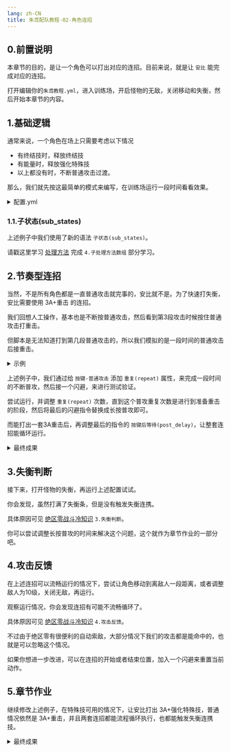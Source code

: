 ```yaml
---
lang: zh-CN
title: 朱鸢配队教程-02-角色连招
---
```


## 0.前置说明

本章节的目的，是让一个角色可以打出对应的连招。目前来说，就是让 `安比` 能完成对应的连招。

打开编辑你的`朱鸢教程.yml`，进入训练场，开启怪物的无敌，关闭移动和失衡，然后开始本章节的内容。

## 1.基础逻辑

通常来说，一个角色在场上只需要考虑以下情况

- 有终结技时，释放终结技
- 有能量时，释放强化特殊技
- 以上都没有时，不断普通攻击过渡。

那么，我们就先按这最简单的模式来编写，在训练场运行一段时间看看效果。

<details>
<summary>配置.yml</summary>

```yaml
scenes:
  - triggers: [ ]
    interval: 0.02
    handlers:
      - states: "[前台-击破]"
        sub_states:
        - states: "[按键可用-终结技]"
          operations:
            - op_name: "按键-终结技"
              post_delay: 5
        - states: "[按键可用-特殊攻击]"
          operations:
            - op_name: "按键-特殊攻击"
              post_delay: 2
        - states: ""
          operations:
            - op_name: "按键-普通攻击"
              post_delay: 0.05
      - states: "[后台-2-击破]"
        operations:
          - op_name: "按键-切换角色-上一个"
            post_delay: 0.1
      - states: "[后台-1-击破]"
        operations:
          - op_name: "按键-切换角色-下一个"
            post_delay: 0.1
```

</details>

### 1.1.子状态(sub_states)

上述例子中我们使用了新的语法 `子状态(sub_states)`。

请戳这里学习 [处理方法](../basic/basic_04_handlers.md) 完成 `4.子处理方法数组` 部分学习。

## 2.节奏型连招

当然，不是所有角色都是一直普通攻击就完事的，安比就不是。为了快速打失衡，安比需要使用 3A+重击 的连招。

我们回想人工操作，基本也是不断按普通攻击，然后看到第3段攻击时候按住普通攻击打重击。

但脚本是无法知道打到第几段普通攻击的，所以我们模拟的是一段时间的普通攻击后接重击。

<details>
<summary>示例</summary>

```yaml
scenes:
  - triggers: [ ]
    interval: 0.02
    handlers:
      - states: "[前台-击破]"
        sub_states:
          - states: "[按键可用-终结技]"
            operations:
              - op_name: "按键-终结技"
                post_delay: 5
          - states: "[按键可用-特殊攻击]"
            operations:
              - op_name: "按键-特殊攻击"
                post_delay: 2
          - states: ""
            operations:
              - op_name: "按键-普通攻击"
                post_delay: 0.05
                repeat: 20
              - op_name: "按键-闪避"
                post_delay: 1
      - states: "[后台-2-击破]"
        operations:
          - op_name: "按键-切换角色-上一个"
            post_delay: 0.1
      - states: "[后台-1-击破]"
        operations:
          - op_name: "按键-切换角色-下一个"
            post_delay: 0.1
```

</details>

上述例子中，我们通过给 `按键-普通攻击` 添加 `重复(repeat)` 属性，来完成一段时间的不断普攻，然后接一个闪避，来进行测试验证。

尝试运行，并调整 `重复(repeat)` 次数，直到这个普攻重复次数是进行到准备重击的阶段，然后将最后的闪避指令替换成长按普攻即可。

而能打出一套3A重击后，再调整最后的指令的 `按键后等待(post_delay)`，让整套连招能循环运行。

<details>
<summary>最终成果</summary>

```yaml
scenes:
  - triggers: [ ]
    interval: 0.02
    handlers:
      - states: "[前台-击破]"
        sub_states:
          - states: "[按键可用-终结技]"
            operations:
              - op_name: "按键-终结技"
                post_delay: 5
          - states: "[按键可用-特殊攻击]"
            operations:
              - op_name: "按键-特殊攻击"
                post_delay: 2
          - states: ""
            operations:
              - op_name: "按键-普通攻击"
                post_delay: 0.05
                repeat: 20
              - op_name: "按键-普通攻击"
                way: "按下"
                press: 2
      - states: "[后台-2-击破]"
        operations:
          - op_name: "按键-切换角色-上一个"
            post_delay: 0.1
      - states: "[后台-1-击破]"
        operations:
          - op_name: "按键-切换角色-下一个"
            post_delay: 0.1
```

</details>

## 3.失衡判断

接下来，打开怪物的失衡，再运行上述配置试试。

你会发现，虽然打满了失衡条，但是没有触发失衡连携。

具体原因可见 [绝区零战斗冷知识](../other/battle_knowledge.md) `3.失衡判断`。

你可以尝试调整长按普攻的时间来解决这个问题，这个就作为章节作业的一部分吧。


## 4.攻击反馈

在上述连招可以流畅运行的情况下，尝试让角色移动到离敌人一段距离，或者调整敌人为10级，关闭无敌，再运行。

观察运行情况，你会发现连招有可能不流畅循环了。

具体原因可见 [绝区零战斗冷知识](../other/battle_knowledge.md) `4.攻击反馈`。

不过由于绝区零有很便利的自动索敌，大部分情况下我们的攻击都是能命中的，也就是可以忽略这个情况。

如果你想进一步改进，可以在连招的开始或者结束位置，加入一个闪避来重置当前动作。

## 5.章节作业

继续修改上述例子，在特殊技可用的情况下，让安比打出 3A+强化特殊技，普通情况依然是 3A+重击，并且两套连招都能流程循环执行，也都能触发失衡连携技。

<details>
<summary>最终成果</summary>

```yaml
scenes:
  - triggers: [ ]
    interval: 0.02
    handlers:
      - states: "[前台-击破]"
        sub_states:
        - states: "[按键可用-终结技]"
          operations:
            - op_name: "按键-终结技"
              post_delay: 5
        - states: "[按键可用-特殊攻击]"
          operations:
            - op_name: "按键-普通攻击"
              post_delay: 0.05
              repeat: 20
            - op_name: "按键-特殊攻击"
              post_delay: 0.05
              repeat: 30
            - op_name: "按键-普通攻击"
              post_delay: 0.05
              repeat: 30
        - states: ""
          operations:
            - op_name: "按键-普通攻击"
              post_delay: 0.05
              repeat: 20
            # 触发失衡改了这里
            - op_name: "按键-普通攻击"
              way: "按下"
              press: 1.5
              post_delay: 0.5
      - states: "[后台-2-击破]"
        operations:
          - op_name: "按键-切换角色-上一个"
            post_delay: 0.1
      - states: "[后台-1-击破]"
        operations:
          - op_name: "按键-切换角色-下一个"
            post_delay: 0.1
```

</details>
